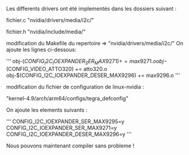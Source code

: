 Les differents drivers ont été implementés dans les dossiers suivant :

fichier.c
"nvidia/drivers/media/i2c/"

fichier.h
"nvidia/include/media/"


modification du Makefile du repertoire  => "nvidia/drivers/media/i2c/"
On ajoute les lignes ci-dessous:

'''
obj-$(CONFIG_I2C_IOEXPANDER_SER_MAX9271) += max9271.o
obj-$(CONFIG_VIDEO_ATTO320) += atto320.o
obj-$(CONFIG_I2C_IOEXPANDER_DESER_MAX9296) += max9296.o
'''


modification du fichier de configuration de linux-nvidia :

"kernel-4.9/arch/arm64/configs/tegra_defconfig"

On ajoute les elements suivants :

'''
CONFIG_I2C_IOEXPANDER_SER_MAX9295=y
CONFIG_I2C_IOEXPANDER_SER_MAX9271=y
CONFIG_I2C_IOEXPANDER_DESER_MAX9296=y
'''

Nous pouvons maintenant compiler sans probleme ! 

